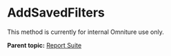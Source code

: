 # AddSavedFilters

This method is currently for internal Omniture use only.

**Parent topic:** [Report Suite](../../methods/report_suite/c_api_admin_methods_repsuite.md)

